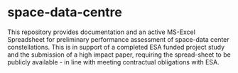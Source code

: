# space-data-centre
This repository provides documentation and an active MS-Excel Spreadsheet for preliminary performance assessment of space-data center constellations. This is in support of a completed ESA funded project study and the submission of a high impact paper, requiring the spread-sheet to be publicly available - in line with meeting contractual obligations with ESA.
